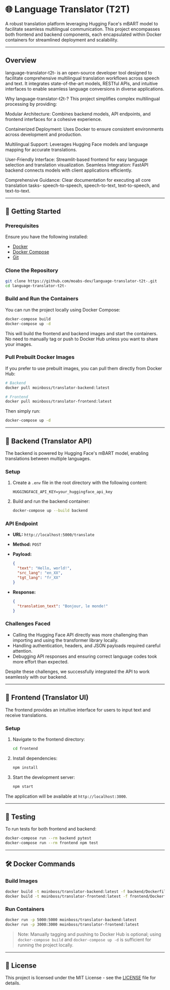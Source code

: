 # 🌐 Language Translator (T2T)

A robust translation platform leveraging Hugging Face's mBART model to facilitate seamless multilingual communication. This project encompasses both frontend and backend components, each encapsulated within Docker containers for streamlined deployment and scalability.

---

## Overview
language-translator-t2t- is an open-source developer tool designed to facilitate comprehensive multilingual translation workflows across speech and text. It integrates state-of-the-art models, RESTful APIs, and intuitive interfaces to enable seamless language conversions in diverse applications.

Why language-translator-t2t-?
This project simplifies complex multilingual processing by providing:

Modular Architecture: Combines backend models, API endpoints, and frontend interfaces for a cohesive experience.

Containerized Deployment: Uses Docker to ensure consistent environments across development and production.

Multilingual Support: Leverages Hugging Face models and language mapping for accurate translations.

User-Friendly Interface: Streamlit-based frontend for easy language selection and translation visualization.
Seamless Integration: FastAPI backend connects models with client applications efficiently.

Comprehensive Guidance: Clear documentation for executing all core translation tasks- speech-to-speech, speech-to-text, text-to-speech, and text-to-text.

---

## 🚀 Getting Started

### Prerequisites

Ensure you have the following installed:

- [Docker](https://www.docker.com/products/docker-desktop)
- [Docker Compose](https://docs.docker.com/compose/install/)
- [Git](https://git-scm.com/)

### Clone the Repository

```bash
git clone https://github.com/moabs-dev/language-translator-t2t-.git
cd language-translator-t2t-
```

### Build and Run the Containers

You can run the project locally using Docker Compose:

```bash
docker-compose build
docker-compose up -d
```

This will build the frontend and backend images and start the containers. No need to manually tag or push to Docker Hub unless you want to share your images.

### Pull Prebuilt Docker Images

If you prefer to use prebuilt images, you can pull them directly from Docker Hub:

```bash
# Backend
docker pull moinboss/translator-backend:latest

# Frontend
docker pull moinboss/translator-frontend:latest
```

Then simply run:

```bash
docker-compose up -d
```

---

## 🧠 Backend (Translator API)

The backend is powered by Hugging Face's mBART model, enabling translations between multiple languages.

### Setup

1. Create a `.env` file in the root directory with the following content:

   ```
   HUGGINGFACE_API_KEY=your_huggingface_api_key
   ```

2. Build and run the backend container:

   ```bash
   docker-compose up --build backend
   ```

### API Endpoint

- **URL:** `http://localhost:5000/translate`
- **Method:** `POST`
- **Payload:**

  ```json
  {
    "text": "Hello, world!",
    "src_lang": "en_XX",
    "tgt_lang": "fr_XX"
  }
  ```

- **Response:**

  ```json
  {
    "translation_text": "Bonjour, le monde!"
  }
  ```

### Challenges Faced

- Calling the Hugging Face API directly was more challenging than importing and using the transformer library locally.
- Handling authentication, headers, and JSON payloads required careful attention.
- Debugging API responses and ensuring correct language codes took more effort than expected.

Despite these challenges, we successfully integrated the API to work seamlessly with our backend.

---

## 🎨 Frontend (Translator UI)

The frontend provides an intuitive interface for users to input text and receive translations.

### Setup

1. Navigate to the frontend directory:

   ```bash
   cd frontend
   ```

2. Install dependencies:

   ```bash
   npm install
   ```

3. Start the development server:

   ```bash
   npm start
   ```

The application will be available at `http://localhost:3000`.

---

## 🧪 Testing

To run tests for both frontend and backend:

```bash
docker-compose run --rm backend pytest
docker-compose run --rm frontend npm test
```

---

## 🛠️ Docker Commands

### Build Images

```bash
docker build -t moinboss/translator-backend:latest -f backend/Dockerfile .
docker build -t moinboss/translator-frontend:latest -f frontend/Dockerfile .
```

### Run Containers

```bash
docker run -p 5000:5000 moinboss/translator-backend:latest
docker run -p 3000:3000 moinboss/translator-frontend:latest
```

> Note: Manually tagging and pushing to Docker Hub is optional; using `docker-compose build` and `docker-compose up -d` is sufficient for running the project locally.

---

## 📄 License

This project is licensed under the MIT License - see the [LICENSE](LICENSE) file for details.

